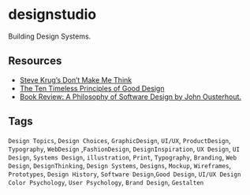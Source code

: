 # designstudio

Building Design Systems.

## Resources

* [Steve Krug’s Don’t Make Me Think](https://github.com/intellusug/designstudio/blob/main/resources/Don%E2%80%99t%20Make%20Me%20Think%20by%20Steve%20Krug.pdf)
* [The Ten Timeless Principles of Good Design](https://github.com/intellusug/designstudio/blob/main/resources/10PrinciplesofGoodDesign%20By%20Dieter%20Rams.pdf)
* [Book Review: A Philosophy of Software Design by John Ousterhout.](https://medium.com/@piusnmuhumuza/book-review-a-philosophy-of-software-design-by-john-ousterhout-dad8a3dbc6ea)

## Tags

``Design Topics``, ``Design Choices``, ``GraphicDesign``, ``UI/UX``, ``ProductDesign``, ``Typography``, ``WebDesign`` ,``FashionDesign``, ``DesignInspiration``, ``UX Design``, ``UI Design``, ``Systems Design``, ``illustration``, ``Print``, ``Typography``, ``Branding``, ``Web Design``,
``DesignThinking``, ``Design Systems``, ``Designs``, ``Mockup``, ``Wireframes``, ``Prototypes``, ``Design History``, ``Software Design``,``Good Design``, `UI/UX Design`
``Color Psychology``, ``User Psychology``, ``Brand Design``, ``Gestalten``
